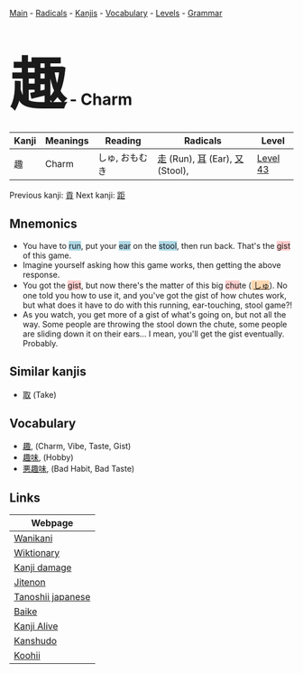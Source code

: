 <style> bigfont {font-size: 100px}</style>
[Main](../index.md) -
[Radicals](../radicals.md) -
[Kanjis](../kanjis.md) -
[Vocabulary](../vocabulary.md) -
[Levels](../levels.md) -
[Grammar](../grammar.md)
# <bigfont> 趣</bigfont> - Charm 

| Kanji | Meanings | Reading | Radicals | Level |
| --- | --- | --- | --- | --- |
| 趣 | Charm | しゅ, おもむき | [走](../radicals/走.md) (Run), [耳](../radicals/耳.md) (Ear), [又](../radicals/又.md) (Stool),  | [Level 43](../levels/wk_level43.md) |

Previous kanji: [貢](貢.md) Next kanji: [距](距.md) 

## Mnemonics
 * You have to <span style="background-color:#ADD8E6"> run</span>, put your <span style="background-color:#ADD8E6"> ear</span> on the <span style="background-color:#ADD8E6"> stool</span>, then run back. That's the <span style="background-color:#ffcccb"> gist</span> of this game.
* Imagine yourself asking how this game works, then getting the above response.
* You got the <span style="background-color:#ffcccb"> gist</span>, but now there's the matter of this big <span style="background-color:#ffcccb"> chu</span>te (<span style="background-color:#fed8b1"> [しゅ](https://jisho.org/search/しゅ)</span>). No one told you how to use it, and you've got the gist of how chutes work, but what does it have to do with this running, ear-touching, stool game?!
* As you watch, you get more of a gist of what's going on, but not all the way. Some people are throwing the stool down the chute, some people are sliding down it on their ears... I mean, you'll get the gist eventually. Probably.


## Similar kanjis
 * [取](取.md) (Take)


## Vocabulary
 * [趣](../vocabulary/趣.md), (Charm, Vibe, Taste, Gist)
* [趣味](../vocabulary/趣.md), (Hobby)
* [悪趣味](../vocabulary/趣.md), (Bad Habit, Bad Taste)



## Links 

| Webpage |
| --- |
| [Wanikani          ](https://www.wanikani.com/kanji/趣) |
| [Wiktionary        ](https://en.wiktionary.org/wiki/趣) |
| [Kanji damage      ](http://www.kanjidamage.com/kanji/search?utf8=✓&q=趣) |
| [Jitenon           ](https://jitenon.com/kanji/趣) |
| [Tanoshii japanese ](https://www.tanoshiijapanese.com/dictionary/kanji.cfm?k=趣) |
| [Baike             ](https://baike.baidu.com/item/趣) |
| [Kanji Alive       ](https://app.kanjialive.com/趣) |
| [Kanshudo          ](https://www.kanshudo.com/searchmn?q=趣) |
| [Koohii            ](https://kanji.koohii.com/study/kanji/趣) |
